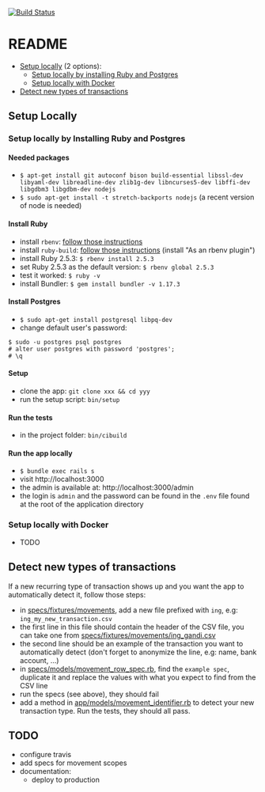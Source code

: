 [![Build Status](https://travis-ci.org/Neutrinet/accounting.svg?branch=master)](https://travis-ci.org/Neutrinet/accounting)

# README

- [Setup locally](#setup-locally) (2 options):
  - [Setup locally by installing Ruby and Postgres](#setup-locally-by-installing-ruby-and-postgres)
  - [Setup locally with Docker](#setup-locally-with-docker)
- [Detect new types of transactions](#detect-new-types-of-transactions)

## Setup Locally

### Setup locally by Installing Ruby and Postgres

#### Needed packages

- `$ apt-get install git autoconf bison build-essential libssl-dev libyaml-dev libreadline-dev zlib1g-dev libncurses5-dev libffi-dev libgdbm3 libgdbm-dev nodejs`
- `$ sudo apt-get install -t stretch-backports nodejs` (a recent version of node is needed)

#### Install Ruby

- install `rbenv`: [follow those instructions](https://github.com/rbenv/rbenv#basic-github-checkout)
- install `ruby-build`: [follow those instructions](https://github.com/rbenv/ruby-build#installation) (install "As an rbenv plugin")
- install Ruby 2.5.3: `$ rbenv install 2.5.3`
- set Ruby 2.5.3 as the default version: `$ rbenv global 2.5.3`
- test it worked: `$ ruby -v`
- install Bundler: `$ gem install bundler -v 1.17.3`

#### Install Postgres

- `$ sudo apt-get install postgresql libpq-dev`
- change default user's password:

```
$ sudo -u postgres psql postgres
# alter user postgres with password 'postgres';
# \q
```

#### Setup

- clone the app: `git clone xxx && cd yyy` 
- run the setup script: `bin/setup`

#### Run the tests
 
- in the project folder: `bin/cibuild`

#### Run the app locally

- `$ bundle exec rails s`
- visit http://localhost:3000
- the admin is available at: http://localhost:3000/admin
- the login is `admin` and the password can be found in the `.env` file found at the root of the application directory

### Setup locally with Docker

- TODO

## Detect new types of transactions

If a new recurring type of transaction shows up and you want the app to automatically detect it, follow those steps:
- in [specs/fixtures/movements](specs/fixtures/movements), add a new file prefixed with `ing`, e.g: `ing_my_new_transaction.csv`
- the first line in this file should contain the header of the CSV file, you can take one from [specs/fixtures/movements/ing_gandi.csv](specs/fixtures/movements/ing_gandi.csv)
- the second line should be an example of the transaction you want to automatically detect (don't forget to anonymize the line, e.g: name, bank account, ...)
- in [specs/models/movement_row_spec.rb](specs/models/movement_row_spec.rb), find the `example spec`, duplicate it and replace the values with what you expect to find from the CSV line
- run the specs (see above), they should fail
- add a method in [app/models/movement_identifier.rb](app/models/movement_identifier.rb) to detect your new transaction type. Run the tests, they should all pass.

## TODO

- configure travis
- add specs for movement scopes
- documentation:
  - deploy to production
